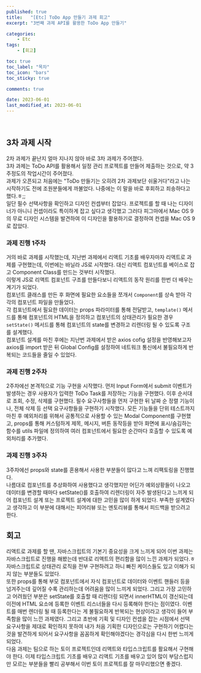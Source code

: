```yaml
---
published: true
title:   "[Etc] ToDo App 만들기 과제 회고"
excerpt: "3번째 과제 API를 활용한 ToDo App 만들기"

categories:
    - Etc
tags:
    - [회고]

toc: true
toc_label: "목차"
toc_icon: "bars"
toc_sticky: true

comments: true

date: 2023-06-01
last_modified_at: 2023-06-01
---
```

<br>

## 3차 과제 시작

2차 과제가 끝난지 얼마 지나지 않아 바로 3차 과제가 주어졌다.  
3차 과제는 ToDo API를 활용해서 일정 관리 프로젝트를 만들어 제출하는 것으로, 약 3주정도의 작업시간이 주어졌다.  
과제가 오픈되고 처음에는 "ToDo 만들기는 오히려 2차 과제보단 쉬울거다"라고 나는 시작하기도 전에 조원분들에게 까불었다. 나중에는 이 말을 바로 후회하고 죄송하다고 했다.ㅎ;;  
일단 필수 선택사항을 확인하고 디자인 컨셉부터 잡았다. 프로젝트를 할 때 나는 디자이너가 아니니 컨셉이라도 특이하게 잡고 싶다고 생각했고 그러다 피그마에서 Mac OS 9의 무료 디자인 시스템을 발견하여 이 디자인을 활용하기로 결정하여 컨셉을 Mac OS 9로 잡았다.

### 과제 진행 1주차

거의 바로 과제를 시작했는데, 지난번 과제에서 리액트 기초를 배우자마자 리액트로 과제를 구현했는데, 이번에는 바닐라 JS로 시작했다. 대신 리액트 컴포넌트를 베이스로 잡고 Component Class를 만드는 것부터 시작했다.  
이렇게 JS로 리액트 컴포넌트 구조를 만들다보니 리액트의 동작 원리를 한번 더 배우는 계기가 되었다.  
컴포넌트 클래스를 만든 후 화면에 필요한 요소들을 쪼개서 `Component`를 상속 받아 각각의 컴포넌트 파일을 만들었다.  
각 컴포넌트에서 필요한 데이터는 props 파라미터를 통해 전달받고, `template()` 메서드를 통해 컴포넌트의 HTML을 정의하고 컴포넌트의 상태관리가 필요한 경우 `setState()` 메서드를 통해 컴포넌트의 state를 변경하고 리렌더링 될 수 있도록 구조를 설계했다.  
컴포넌트 설계를 마친 후에는 지난번 과제에서 받은 axios cofig 설정을 반영해보고자 axios를 import 받은 뒤 Global Config를 설정하여 네트워크 통신에서 불필요하게 반복되는 코드들을 줄일 수 있었다.  

### 과제 진행 2주차

2주차에선 본격적으로 기능 구현을 시작했다.  먼저 Input Form에서 submit 이벤트가 발생하는 경우 사용자가 입력한 ToDo Task를 저장하는 기능을 구현했다. 이후 순서대로 조회, 수정, 삭제를 구현했다.
필수 요구사항들을 먼저 구현한 뒤 날짜 순 정렬 기능이나, 전체 삭제 등 선택 요구사항들을 구현하기 시작했다.  모든 기능들을 단위 테스트까지 마친 후 예외처리를 위해서 공통적으로 사용할 수 있는 Modal Component를 구현했고, props를 통해 커스텀하게 제목, 메시지, 버튼 동작등을 받아 화면에 표시/숨김하는 함수를 utils 파일에 정의하여 여러 컴포넌트에서 필요한 순간마다 호출할 수 있도록 예외처리를 추가했다.  

### 과제 진행 3주차

3주차에선 props와 state를 혼용해서 사용한 부분들이 많다고 느껴 리팩토링을 진행했다.  
나름대로 컴포넌트를 추상화하여 사용했다고 생각했지만 어딘가 예외상황들이 나오고 데이터를 변경할 때마다 setState()를 호출하여 리렌더링이 자주 발생된다고 느끼게 되어 컴포넌트 설계 또는 프로젝트 설계에 대한 고민을 많이 하게 되었다. 부족한 설계였다고 생각하고 이 부분에 대해서는 피어리뷰 또는 멘토리뷰를 통해서 피드백을 받으려고 한다. 

## 회고

리액트로 과제를 할 땐, 자바스크립트의 기본기 중요성을 크게 느끼게 되어 이번 과제는 자바스크립트로 진행을 해봤는데 반대로 리액트의 편리함을 많이 느낀 과제가 되었다.ㅎ  
자바스크립트로 상태관리 로직을 전부 구현하려고 하니 빠진 케이스들도 있고 이해가 되지 않는 부분들도 있었다.  
또한 props를 통해 부모 컴포넌트에서 자식 컴포넌트로 데이터와 이벤트 핸들러 등을 넘겨주는데 깊어질 수록 관리하는데 어려움을 많이 느끼게 되었다. 그리고 가장 고민하고 어려웠던 부분은 setState를 호출할 때 리렌더링 되면서 innerHTML이 갱신되는데 이전에 HTML 요소에 등록한 이벤트 리스너들을 다시 등록해야 한다는 점이였다. 이벤트를 매번 렌더링 될 때 등록한다는 게 불필요하게 반복되는 현상이라고 생각이 들어 부족함을 많이 느낀 과제였다. 그리고 초반에 기획 및 디자인 컨셉을 잡는 시점에서 선택 요구사항을 제대로 확인하지 못하여 내가 처음 기획한 디자인으로는 구현하기 어렵다는 것을 발견하게 되어서 요구사항을 꼼꼼하게 확인해야겠다는 경각심을 다시 한번 느끼게 되었다.  
다음 과제는 팀으로 하는 토이 프로젝트인데 리액트와 타입스크립트를 활요해서 구현해야 한다. 이제 타입스크립트 기초를 배우고 리액트 기초를 배우고 있어 많이 부담스럽지만 모르는 부분들을 빨리 공부해서 이번 토이 프로젝트를 잘 마무리했으면 좋겠다.
